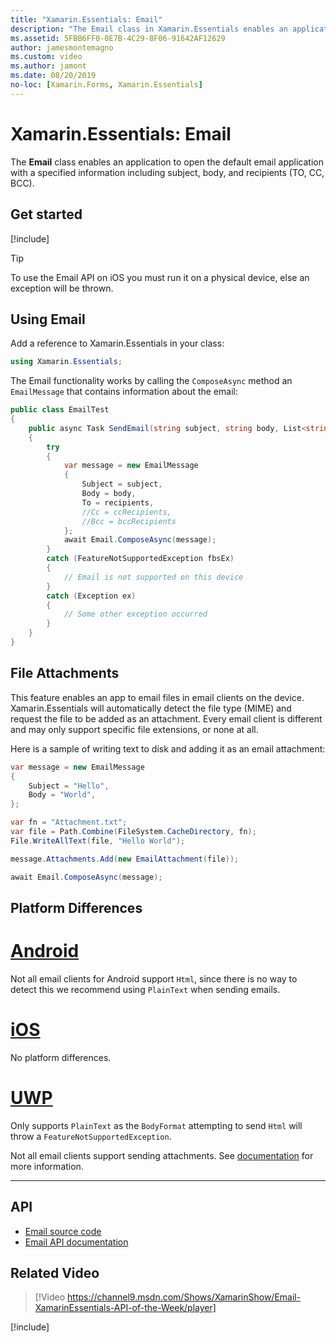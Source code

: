 ```yaml
---
title: "Xamarin.Essentials: Email"
description: "The Email class in Xamarin.Essentials enables an application to open the default email application with a specified information including subject, body, and recipients (TO, CC, BCC)."
ms.assetid: 5FBB6FF0-0E7B-4C29-8F06-91642AF12629
author: jamesmontemagno
ms.custom: video
ms.author: jamont
ms.date: 08/20/2019
no-loc: [Xamarin.Forms, Xamarin.Essentials]
---
```


# Xamarin.Essentials: Email

The **Email** class enables an application to open the default email application with a specified information including subject, body, and recipients (TO, CC, BCC).

## Get started

[!include[](~/essentials/includes/get-started.md)]

> [!TIP]
> To use the Email API on iOS you must run it on a physical device, else an exception will be thrown.

## Using Email

Add a reference to Xamarin.Essentials in your class:

```csharp
using Xamarin.Essentials;
```

The Email functionality works by calling the `ComposeAsync` method an `EmailMessage` that contains information about the email:

```csharp
public class EmailTest
{
    public async Task SendEmail(string subject, string body, List<string> recipients)
    {
        try
        {
            var message = new EmailMessage
            {
                Subject = subject,
                Body = body,
                To = recipients,
                //Cc = ccRecipients,
                //Bcc = bccRecipients
            };
            await Email.ComposeAsync(message);
        }
        catch (FeatureNotSupportedException fbsEx)
        {
            // Email is not supported on this device
        }
        catch (Exception ex)
        {
            // Some other exception occurred
        }
    }
}
```

## File Attachments

This feature enables an app to email files in email clients on the device. Xamarin.Essentials will automatically detect the file type (MIME) and request the file to be added as an attachment. Every email client is different and may only support specific file extensions, or none at all.

Here is a sample of writing text to disk and adding it as an email attachment:

```csharp
var message = new EmailMessage
{
    Subject = "Hello",
    Body = "World",
};

var fn = "Attachment.txt";
var file = Path.Combine(FileSystem.CacheDirectory, fn);
File.WriteAllText(file, "Hello World");

message.Attachments.Add(new EmailAttachment(file));

await Email.ComposeAsync(message);
```

## Platform Differences

# [Android](#tab/android)

Not all email clients for Android support `Html`, since there is no way to detect this we recommend using `PlainText` when sending emails.

# [iOS](#tab/ios)

No platform differences.

# [UWP](#tab/uwp)

Only supports `PlainText` as the `BodyFormat` attempting to send `Html` will throw a `FeatureNotSupportedException`.

Not all email clients support sending attachments. See [documentation](https://docs.microsoft.com/windows/uwp/contacts-and-calendar/sending-email) for more information.

-----

## API

- [Email source code](https://github.com/xamarin/Essentials/tree/main/Xamarin.Essentials/Email)
- [Email API documentation](xref:Xamarin.Essentials.Email)

## Related Video

> [!Video https://channel9.msdn.com/Shows/XamarinShow/Email-XamarinEssentials-API-of-the-Week/player]

[!include[](~/essentials/includes/xamarin-show-essentials.md)]
